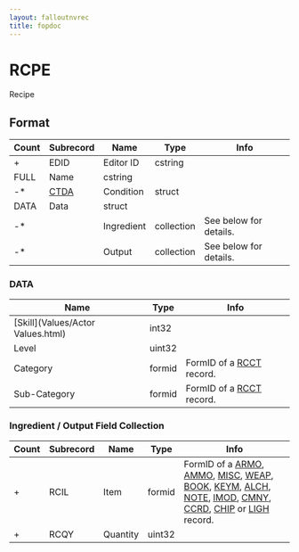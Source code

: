 ```yaml
---
layout: falloutnvrec
title: fopdoc
---
```

RCPE
====

Recipe

## Format

Count | Subrecord | Name | Type | Info
------|-----------|------|------|-----
+ | EDID | Editor ID | cstring |
 | FULL | Name | cstring |
-* | [CTDA](Subrecords/CTDA.html) | Condition | struct |
 | DATA | Data | struct |
-* | | Ingredient | collection | See below for details.
-* | | Output | collection | See below for details.

### DATA

Name | Type | Info
-----|------|-----
[Skill](Values/Actor Values.html) | int32 |
Level | uint32 |
Category | formid | FormID of a [RCCT](RCCT.html) record.
Sub-Category | formid | FormID of a [RCCT](RCCT.html) record.

### Ingredient / Output Field Collection

Count | Subrecord | Name | Type | Info
------|-----------|------|------|-----
+ | RCIL | Item | formid | FormID of a [ARMO](ARMO.html), [AMMO](AMMO.html), [MISC](MISC.html), [WEAP](WEAP.html), [BOOK](BOOK.html), [KEYM](KEYM.html), [ALCH](ALCH.html), [NOTE](NOTE.html), [IMOD](IMOD.html), [CMNY](CMNY.html), [CCRD](CCRD.html), [CHIP](CHIP.html) or [LIGH](LIGH.html) record.
+ | RCQY | Quantity | uint32 |
